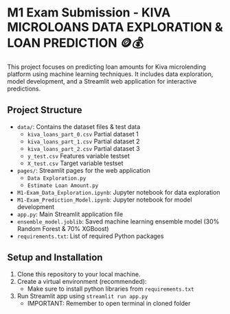# M1 Exam Submission - KIVA MICROLOANS DATA EXPLORATION & LOAN PREDICTION 🪙💰

This project focuses on predicting loan amounts for Kiva microlending platform using machine learning techniques. It includes data exploration, model development, and a Streamlit web application for interactive predictions.

## Project Structure

- `data/`: Contains the dataset files & test data
  - `kiva_loans_part_0.csv` Partial dataset 1
  - `kiva_loans_part_1.csv` Partial dataset 2
  - `kiva_loans_part_2.csv` Partial dataset 3
  - `y_test.csv` Features variable testset
  - `X_test.csv` Target variable testset 
- `pages/`: Streamlit pages for the web application
  - `Data Exploration.py`
  - `Estimate Loan Amount.py`
- `M1-Exam_Data_Exploration.ipynb`: Jupyter notebook for data exploration
- `M1-Exam_Prediction_Model.ipynb`: Jupyter notebook for model development
- `app.py`: Main Streamlit application file
- `ensemble_model.joblib`: Saved machine learning ensemble model (30% Random Forest & 70% XGBoost)
- `requirements.txt`: List of required Python packages

## Setup and Installation

1. Clone this repository to your local machine.
2. Create a virtual environment (recommended):
   * Make sure to install python libraries from `requirements.txt`
3. Run Streamlit app using `streamlit run app.py`
   * IMPORTANT: Remember to open terminal in cloned folder
